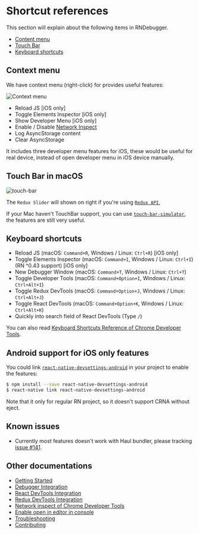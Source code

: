 # Shortcut references

This section will explain about the following items in RNDebugger.

* [Content menu](#context-menu)
* [Touch Bar](#touch-bar-in-macos)
* [Keyboard shortcuts](#keyboard-shortcuts)

## Context menu

We have context menu (right-click) for provides useful features:

![Context menu](https://cloud.githubusercontent.com/assets/3001525/25920996/5c488966-3606-11e7-8d0c-cb564671067b.gif)

* Reload JS [iOS only]
* Toggle Elements Inspector [iOS only]
* Show Developer Menu [iOS only]
* Enable / Disable [Network Inspect](debugger-integration.md#how-network-inspect-works)
* Log AsyncStorage content
* Clear AsyncStorage

It includes three developer menu features for iOS, these would be useful for real device, instead of open developer menu in iOS device manually.

## Touch Bar in macOS

<img alt="touch-bar" src="https://user-images.githubusercontent.com/3001525/27730359-8565810a-5dbb-11e7-9052-9fd4feb72181.png">

The `Redux Slider` will shown on right if you're using [`Redux API`](redux-devtools-integration.md),

If your Mac haven't TouchBar support, you can use [`touch-bar-simulator`](https://github.com/sindresorhus/touch-bar-simulator), the features are still very useful.

## Keyboard shortcuts

* Reload JS (macOS: `Command+R`, Windows / Linux: `Ctrl+R`) [iOS only]
* Toggle Elements Inspector (macOS: `Command+I`, Windows / Linux: `Ctrl+I`) (RN ^0.43 support) [iOS only]
* New Debugger Window (macOS: `Command+T`, Windows / Linux: `Ctrl+T`)
* Toggle Developer Tools (macOS: `Command+Option+I`, Windows / Linux: `Ctrl+Alt+I`)
* Toggle Redux DevTools (macOS: `Command+Option+J`, Windows / Linux: `Ctrl+Alt+J`)
* Toggle React DevTools (macOS: `Command+Option+K`, Windows / Linux: `Ctrl+Alt+K`)
* Quickly into search field of React DevTools (Type `/`)

You can also read [Keyboard Shortcuts Reference of Chrome Developer Tools](https://developers.google.com/web/tools/chrome-devtools/shortcuts).

## Android support for iOS only features

You could link [`react-native-devsettings-android`](https://github.com/jhen0409/react-native-devsettings-android) in your project to enable the features:

```bash
$ npm install --save react-native-devsettings-android
$ react-native link react-native-devsettings-android
```

Note that it only for regular RN project, so it doesn't support CRNA without eject.

## Known issues

* Currently most features doesn't work with Haul bundler, please tracking [issue #141](https://github.com/jhen0409/react-native-debugger/issues/141).

## Other documentations

* [Getting Started](getting-started.md)
* [Debugger Integration](debugger-integration.md)
* [React DevTools Integration](react-devtools-integration.md)
* [Redux DevTools Integration](redux-devtools-integration.md)
* [Network inspect of Chrome Developer Tools](network-inspect-of-chrome-devtools.md)
* [Enable open in editor in console](enable-open-in-editor-in-console.md)
* [Troubleshooting](troubleshooting.md)
* [Contributing](contributing.md)
